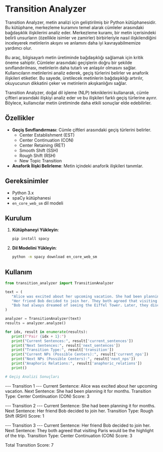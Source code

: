 # Transition Analyzer

Transition Analyzer, metin analizi için geliştirilmiş bir Python kütüphanesidir. Bu kütüphane, merkezleme kuramını temel alarak cümleler arasındaki bağdaşıklık ilişkilerini analiz eder. Merkezleme kuramı, bir metin içerisindeki belirli unsurların (özellikle isimler ve zamirler) birbirleriyle nasıl ilişkilendiğini inceleyerek metinlerin akışını ve anlamını daha iyi kavrayabilmemize yardımcı olur.

Bu araç, bilgisayarlı metin üretiminde bağdaşıklığı sağlamak için kritik öneme sahiptir. Cümleler arasındaki geçişlerin doğru bir şekilde sınıflandırılması, metinlerin daha tutarlı ve anlaşılır olmasını sağlar. Kullanıcıların metinlerini analiz ederek, geçiş türlerini belirler ve anaforik ilişkileri etiketler. Bu sayede, üretilecek metinlerin bağdaşıklığı artırılır, okuyucunun dikkatini çeker ve metinlerin akışkanlığını sağlar.

Transition Analyzer, doğal dil işleme (NLP) tekniklerini kullanarak, cümle çiftleri arasındaki ilişkiyi analiz eder ve bu ilişkileri farklı geçiş türlerine ayırır. Böylece, kullanıcılar metin üretiminde daha etkili sonuçlar elde edebilirler.

## Özellikler

- **Geçiş Sınıflandırması**: Cümle çiftleri arasındaki geçiş türlerini belirler.
  - Center Establishment (EST)
  - Center Continuation (CON)
  - Center Retaining (RET)
  - Smooth Shift (SSH)
  - Rough Shift (RSH)
  - New Topic Transition
- **Anaforik İlişki Belirleme**: Metin içindeki anaforik ilişkileri tanımlar.

## Gereksinimler

- Python 3.x
- spaCy kütüphanesi
- `en_core_web_sm` dil modeli

## Kurulum

1. **Kütüphaneyi Yükleyin**:

   ```bash
   pip install spacy
2. **Dil Modelini Yükleyin**:

   ```bash
   python -m spacy download en_core_web_sm


## Kullanım
   ```python
   from transition_analyzer import TransitionAnalyzer

   text = (
      "Alice was excited about her upcoming vacation. She had been planning it for months. "
      "Her friend Bob decided to join her. They both agreed that visiting Paris would be the highlight of the trip. "
      "Bob had always dreamed of seeing the Eiffel Tower. Later, they discussed what to do in the city."
   )

   analyzer = TransitionAnalyzer(text)
   results = analyzer.analyze()

   for idx, result in enumerate(results):
      print(f"Pair {idx + 1}:")
      print("Current Sentences:", result['current_sentences'])
      print("Next Sentences:", result['next_sentences'])
      print("Transition Type:", result['transition'])
      print("Current NPs (Possible Centers):", result['current_nps'])
      print("Next NPs (Possible Centers):", result['next_nps'])
      print("Anaphoric Relations:", result['anaphoric_relations'])
      print()

# Geçiş Analizi Sonuçları
```
--- Transition 1 ---
Current Sentence: Alice was excited about her upcoming vacation.
Next Sentence: She had been planning it for months.
Transition Type: Center Continuation (CON)
Score: 3

--- Transition 2 ---
Current Sentence: She had been planning it for months.
Next Sentence: Her friend Bob decided to join her.
Transition Type: Rough Shift (RSH)
Score: 1

--- Transition 3 ---
Current Sentence: Her friend Bob decided to join her.
Next Sentence: They both agreed that visiting Paris would be the highlight of the trip.
Transition Type: Center Continuation (CON)
Score: 3

Total Transition Score: 7
